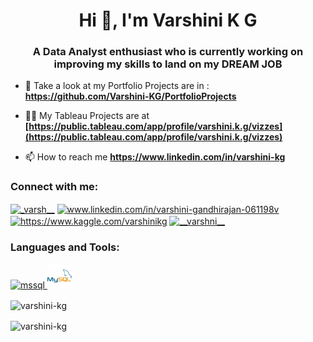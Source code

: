 <h1 align="center">Hi 👋, I'm Varshini K G</h1>
<h3 align="center">A Data Analyst enthusiast who is currently working on improving my skills to land on my DREAM JOB</h3>



- 🌱 Take a look at my Portfolio Projects are in : **https://github.com/Varshini-KG/PortfolioProjects**

- 👨‍💻 My Tableau Projects are at **[https://public.tableau.com/app/profile/varshini.k.g/vizzes](https://public.tableau.com/app/profile/varshini.k.g/vizzes)**

- 📫 How to reach me **https://www.linkedin.com/in/varshini-kg**

<h3 align="left">Connect with me:</h3>
<p align="left">
<a href="https://twitter.com/_varsh__" target="blank"><img align="center" src="https://raw.githubusercontent.com/rahuldkjain/github-profile-readme-generator/master/src/images/icons/Social/twitter.svg" alt="_varsh__" height="30" width="40" /></a>
<a href="https://linkedin.com/in/www.linkedin.com/in/varshini-gandhirajan-061198v" target="blank"><img align="center" src="https://raw.githubusercontent.com/rahuldkjain/github-profile-readme-generator/master/src/images/icons/Social/linked-in-alt.svg" alt="www.linkedin.com/in/varshini-gandhirajan-061198v" height="30" width="40" /></a>
<a href="https://kaggle.com/https://www.kaggle.com/varshinikg" target="blank"><img align="center" src="https://raw.githubusercontent.com/rahuldkjain/github-profile-readme-generator/master/src/images/icons/Social/kaggle.svg" alt="https://www.kaggle.com/varshinikg" height="30" width="40" /></a>
<a href="https://instagram.com/__varshni__" target="blank"><img align="center" src="https://raw.githubusercontent.com/rahuldkjain/github-profile-readme-generator/master/src/images/icons/Social/instagram.svg" alt="__varshni__" height="30" width="40" /></a>
</p>

<h3 align="left">Languages and Tools:</h3>
<p align="left"> <a href="https://www.microsoft.com/en-us/sql-server" target="_blank" rel="noreferrer"> <img src="https://www.svgrepo.com/show/303229/microsoft-sql-server-logo.svg" alt="mssql" width="40" height="40"/> </a> <a href="https://www.mysql.com/" target="_blank" rel="noreferrer"> <img src="https://raw.githubusercontent.com/devicons/devicon/master/icons/mysql/mysql-original-wordmark.svg" alt="mysql" width="40" height="40"/> </a> </p>

<p><img align="center" src="https://github-readme-stats.vercel.app/api/top-langs?username=varshini-kg&show_icons=true&locale=en&layout=compact" alt="varshini-kg" /></p>

<p><img align="center" src="https://github-readme-streak-stats.herokuapp.com/?user=varshini-kg&" alt="varshini-kg" /></p>

<!---
Varshini-KG/Varshini-KG is a ✨ special ✨ repository because its `README.md` (this file) appears on your GitHub profile.
You can click the Preview link to take a look at your changes.
--->
